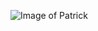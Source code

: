 ![Image of Patrick](https://i.kym-cdn.com/entries/icons/mobile/000/009/803/spongebob-squarepants-patrick-spongebob-patrick-star-background-225039.jpg)
